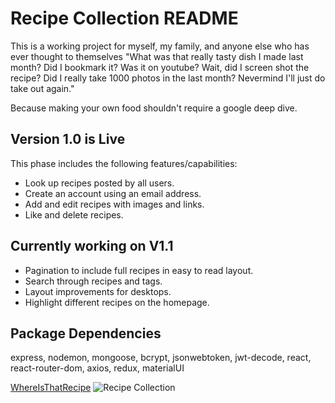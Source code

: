 # Recipe Collection README

This is a working project for myself, my family, and anyone else who has ever thought to themselves "What was that really tasty dish I made last month? Did I bookmark it? Was it on youtube? Wait, did I screen shot the recipe? Did I really take 1000 photos in the last month? Nevermind I'll just do take out again."

Because making your own food shouldn't require a google deep dive.

## Version 1.0 is Live
This phase includes the following features/capabilities:
- Look up recipes posted by all users.
- Create an account using an email address.
- Add and edit recipes with images and links.
- Like and delete recipes.

## Currently working on V1.1
- Pagination to include full recipes in easy to read layout.
- Search through recipes and tags.
- Layout improvements for desktops.
- Highlight different recipes on the homepage.

## Package Dependencies
express, nodemon, mongoose, bcrypt, jsonwebtoken, jwt-decode, react, react-router-dom, axios, redux, materialUI

[WhereIsThatRecipe](https://wheresthatrecipe.com/)
![Recipe Collection](http://g.recordit.co/ptnQBRm1HO.gif)